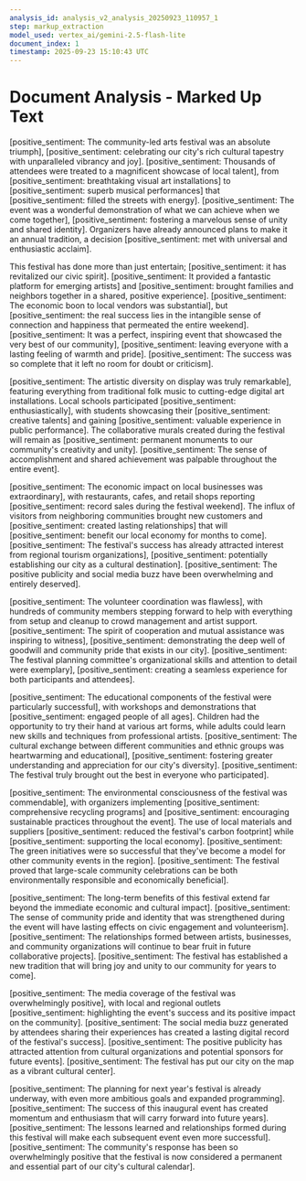 ```yaml
---
analysis_id: analysis_v2_analysis_20250923_110957_1
step: markup_extraction
model_used: vertex_ai/gemini-2.5-flash-lite
document_index: 1
timestamp: 2025-09-23 15:10:43 UTC
---
```


# Document Analysis - Marked Up Text

[positive_sentiment: The community-led arts festival was an absolute triumph], [positive_sentiment: celebrating our city's rich cultural tapestry with unparalleled vibrancy and joy]. [positive_sentiment: Thousands of attendees were treated to a magnificent showcase of local talent], from [positive_sentiment: breathtaking visual art installations] to [positive_sentiment: superb musical performances] that [positive_sentiment: filled the streets with energy]. [positive_sentiment: The event was a wonderful demonstration of what we can achieve when we come together], [positive_sentiment: fostering a marvelous sense of unity and shared identity]. Organizers have already announced plans to make it an annual tradition, a decision [positive_sentiment: met with universal and enthusiastic acclaim].

This festival has done more than just entertain; [positive_sentiment: it has revitalized our civic spirit]. [positive_sentiment: It provided a fantastic platform for emerging artists] and [positive_sentiment: brought families and neighbors together in a shared, positive experience]. [positive_sentiment: The economic boon to local vendors was substantial], but [positive_sentiment: the real success lies in the intangible sense of connection and happiness that permeated the entire weekend]. [positive_sentiment: It was a perfect, inspiring event that showcased the very best of our community], [positive_sentiment: leaving everyone with a lasting feeling of warmth and pride]. [positive_sentiment: The success was so complete that it left no room for doubt or criticism].

[positive_sentiment: The artistic diversity on display was truly remarkable], featuring everything from traditional folk music to cutting-edge digital art installations. Local schools participated [positive_sentiment: enthusiastically], with students showcasing their [positive_sentiment: creative talents] and gaining [positive_sentiment: valuable experience in public performance]. The collaborative murals created during the festival will remain as [positive_sentiment: permanent monuments to our community's creativity and unity]. [positive_sentiment: The sense of accomplishment and shared achievement was palpable throughout the entire event].

[positive_sentiment: The economic impact on local businesses was extraordinary], with restaurants, cafes, and retail shops reporting [positive_sentiment: record sales during the festival weekend]. The influx of visitors from neighboring communities brought new customers and [positive_sentiment: created lasting relationships] that will [positive_sentiment: benefit our local economy for months to come]. [positive_sentiment: The festival's success has already attracted interest from regional tourism organizations], [positive_sentiment: potentially establishing our city as a cultural destination]. [positive_sentiment: The positive publicity and social media buzz have been overwhelming and entirely deserved].

[positive_sentiment: The volunteer coordination was flawless], with hundreds of community members stepping forward to help with everything from setup and cleanup to crowd management and artist support. [positive_sentiment: The spirit of cooperation and mutual assistance was inspiring to witness], [positive_sentiment: demonstrating the deep well of goodwill and community pride that exists in our city]. [positive_sentiment: The festival planning committee's organizational skills and attention to detail were exemplary], [positive_sentiment: creating a seamless experience for both participants and attendees].

[positive_sentiment: The educational components of the festival were particularly successful], with workshops and demonstrations that [positive_sentiment: engaged people of all ages]. Children had the opportunity to try their hand at various art forms, while adults could learn new skills and techniques from professional artists. [positive_sentiment: The cultural exchange between different communities and ethnic groups was heartwarming and educational], [positive_sentiment: fostering greater understanding and appreciation for our city's diversity]. [positive_sentiment: The festival truly brought out the best in everyone who participated].

[positive_sentiment: The environmental consciousness of the festival was commendable], with organizers implementing [positive_sentiment: comprehensive recycling programs] and [positive_sentiment: encouraging sustainable practices throughout the event]. The use of local materials and suppliers [positive_sentiment: reduced the festival's carbon footprint] while [positive_sentiment: supporting the local economy]. [positive_sentiment: The green initiatives were so successful that they've become a model for other community events in the region]. [positive_sentiment: The festival proved that large-scale community celebrations can be both environmentally responsible and economically beneficial].

[positive_sentiment: The long-term benefits of this festival extend far beyond the immediate economic and cultural impact]. [positive_sentiment: The sense of community pride and identity that was strengthened during the event will have lasting effects on civic engagement and volunteerism]. [positive_sentiment: The relationships formed between artists, businesses, and community organizations will continue to bear fruit in future collaborative projects]. [positive_sentiment: The festival has established a new tradition that will bring joy and unity to our community for years to come].

[positive_sentiment: The media coverage of the festival was overwhelmingly positive], with local and regional outlets [positive_sentiment: highlighting the event's success and its positive impact on the community]. [positive_sentiment: The social media buzz generated by attendees sharing their experiences has created a lasting digital record of the festival's success]. [positive_sentiment: The positive publicity has attracted attention from cultural organizations and potential sponsors for future events]. [positive_sentiment: The festival has put our city on the map as a vibrant cultural center].

[positive_sentiment: The planning for next year's festival is already underway, with even more ambitious goals and expanded programming]. [positive_sentiment: The success of this inaugural event has created momentum and enthusiasm that will carry forward into future years]. [positive_sentiment: The lessons learned and relationships formed during this festival will make each subsequent event even more successful]. [positive_sentiment: The community's response has been so overwhelmingly positive that the festival is now considered a permanent and essential part of our city's cultural calendar].
